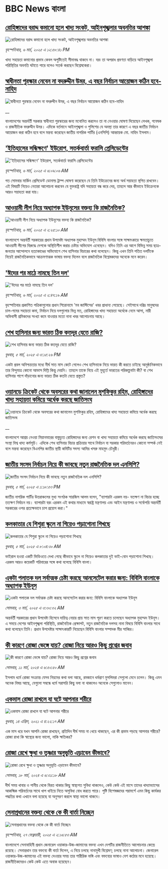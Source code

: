 # BBC News বাংলা## [রোহিঙ্গাদের বরাদ্দ কমানো হলে খাদ্য সংকট, আইনশৃঙ্খলার অবনতির আশঙ্কা](https://www.bbc.com/bengali/articles/c2kgzzvgnyko?at_campaign=githubrss)![রোহিঙ্গাদের বরাদ্দ কমানো হলে খাদ্য সংকট, আইনশৃঙ্খলার অবনতির আশঙ্কা](https://ichef.bbci.co.uk/ace/standard/240/cpsprodpb/9e44/live/9609dbb0-fa79-11ef-8ae1-1f8b4aca4e93.jpg)_বৃহস্পতিবার, ৬ মার্চ, ২০২৫ এ ১২:৫৮:৪১ PM_খাদ্য সহায়তা কমানোর প্রভাব কেবল অপুষ্টিতেই সীমাবদ্ধ থাকবে না। বরং তা অপরাধ প্রবণতা বাড়িয়ে আইনশৃঙ্খলা পরিস্থিতির অবনতি ঘটাতে পারে বলেও সতর্ক করছেন বিশ্লেষকেরা।## [স্বাধীনতা পুরস্কার নেবেন না বদরুদ্দীন উমর, এ বছর নির্বাচন আয়োজন কঠিন হবে-নাহিদ](https://www.bbc.co.uk/bengali/live/cx28969ljl0t?at_campaign=githubrss)![স্বাধীনতা পুরস্কার নেবেন না বদরুদ্দীন উমর, এ বছর নির্বাচন আয়োজন কঠিন হবে-নাহিদ](https://ichef.bbci.co.uk/ace/standard/240/cpsprodpb/5d79/live/f1e61b50-faa2-11ef-896e-d7e7fb1719a4.jpg)__বাংলাদেশের অন্তর্বর্তী সরকার স্বাধীনতা পুরস্কারের জন্য মনোনিত করলেও তা না নেওয়ার ঘোষণা দিয়েছেন লেখক, গবেষক ও রাজনীতিক বদরুদ্দীন উমর। এদিকে বর্তমানে আইনশৃঙ্খলা ও পুলিশের যে অবস্থা তার কারণে এ বছর জাতীয় নির্বাচন আয়োজন করা কঠিন হবে বলে মন্তব্য করেছেন জাতীয় নাগরিক পার্টির (এনসিপি) আহ্বায়ক মো. নাহিদ ইসলাম।## ['ইতিহাসের সন্ধিক্ষণে' ইউরোপ, সতর্কবার্তা ফরাসি প্রেসিডেন্টের](https://www.bbc.com/bengali/articles/cedlvnxn162o?at_campaign=githubrss)!['ইতিহাসের সন্ধিক্ষণে' ইউরোপ, সতর্কবার্তা ফরাসি প্রেসিডেন্টের](https://ichef.bbci.co.uk/ace/standard/240/cpsprodpb/71c8/live/c945af60-fa36-11ef-896e-d7e7fb1719a4.jpg)_বৃহস্পতিবার, ৬ মার্চ, ২০২৫ এ ৬:০৯:০৬ AM_গত সোমবার মার্কিন প্রেসিডেন্ট ডোনাল্ড ট্রাম্প ঘোষণা করেছেন যে তিনি ইউক্রেনের জন্য অর্থ সয়াহতা স্থগিত রাখবেন। এই বিষয়টি নিয়েও নেতারা আলোচনা করবেন যে যুক্তরাষ্ট্র যদি সহায়তা বন্ধ করে দেয়, তাহলে আর কীভাবে ইউক্রেনকে আরও সয়াহতা করা যায়।## [আওয়ামী লীগ নিয়ে অধ্যাপক ইউনূসের বক্তব্য কি রাজনৈতিক?](https://www.bbc.com/bengali/articles/c99n49pvznko?at_campaign=githubrss)![আওয়ামী লীগ নিয়ে অধ্যাপক ইউনূসের বক্তব্য কি রাজনৈতিক?](https://ichef.bbci.co.uk/ace/standard/240/cpsprodpb/5606/live/fb940910-f9e3-11ef-896e-d7e7fb1719a4.jpg)_বৃহস্পতিবার, ৬ মার্চ, ২০২৫ এ ২:২৫:১০ AM_বাংলাদেশে অন্তর্বর্তী সরকারের প্রধান উপদেষ্টা অধ্যাপক মুহাম্মদ ইউনূস বিবিসি বাংলার সঙ্গে সাক্ষাৎকারে ক্ষমতাচ্যুত আওয়ামী লীগের বিরুদ্ধে দেশকে অস্থিতিশীল করার চেষ্টার অভিযোগ এনেছেন। যদিও তিনি এর আগে বিভিন্ন সময় ছাত্র-জনতার আন্দোলনে হত্যাকাণ্ডের অভিযোগে শেখ হাসিনার বিচারের কথা বলেছেন। কিন্তু এখন তিনি পতিত দলটিকে নিয়েই রাজনৈতিকভাবে আক্রমণাত্মক ভাষায় বক্তব্য দিলেন বলে রাজনৈতিক বিশ্লেষকদের অনেকে মনে করেন।## ['ঈদের পর মাঠে নামছে তিন দল'](https://www.bbc.com/bengali/articles/c89y0xnng3jo?at_campaign=githubrss)!['ঈদের পর মাঠে নামছে তিন দল'](https://ichef.bbci.co.uk/ace/standard/240/cpsprodpb/f48d/live/70015180-fa35-11ef-bf18-8963b425ba5b.jpg)_বৃহস্পতিবার, ৬ মার্চ, ২০২৫ এ ২:৪৭:১৯ AM_বৃহস্পতিবার প্রকাশিত পত্রিকাগুলোর প্রধান শিরোনামে 'মব জাস্টিসের' খবর প্রাধান্য পেয়েছে। সেইসাথে দরিদ্র মানুষদের চাল-গমের সহায়তা কমা, নির্বাচন নিয়ে দলগুলোর ভিন্ন মত, রোহিঙ্গাদের খাদ্য সহায়তা অর্ধেকে নেমে আসা, নারী অভিবাসী শ্রমিকদের সংখ্যা কমে যাওয়ার মতো নানা খবর আলোচনায় আছে।## [শেখ হাসিনার জন্য ভারত ঠিক কতদূর যেতে রাজি?](https://www.bbc.com/bengali/articles/cm2jzgjl94yo?at_campaign=githubrss)![শেখ হাসিনার জন্য ভারত ঠিক কতদূর যেতে রাজি?](https://ichef.bbci.co.uk/ace/standard/240/cpsprodpb/5b17/live/d847a7f0-f9bb-11ef-bed1-9da6d7f95712.jpg)_বুধবার, ৫ মার্চ, ২০২৫ এ ৩:১৫:২৬ PM_একটা প্রবল অনিশ্চয়তার মধ্যে দীর্ঘ সাত মাস কেটে গেলেও শেখ হাসিনাকে নিয়ে ভারত কী করতে চাইছে আনুষ্ঠানিকভাবে তার বিন্দুমাত্র কোনো আভাস দিল্লি কিন্তু দেয়নি। তাহলে তাকে নিয়ে এই মুহূর্তে ভারতের পরিকল্পনাটা কী? বা শেখ হাসিনার পাশে দাঁড়ানোর জন্য ভারত ঠিক কতটা যেতে প্রস্তুত?## [ওয়ানডে ক্রিকেট থেকে অবসরের কথা জানালেন মুশফিকুর রহিম, রোহিঙ্গাদের খাদ্য সহায়তা কমিয়ে অর্ধেক করছে জাতিসংঘ](https://www.bbc.co.uk/bengali/live/ce8m3pd60x7t?at_campaign=githubrss)![ওয়ানডে ক্রিকেট থেকে অবসরের কথা জানালেন মুশফিকুর রহিম, রোহিঙ্গাদের খাদ্য সহায়তা কমিয়ে অর্ধেক করছে জাতিসংঘ](https://ichef.bbci.co.uk/ace/standard/240/cpsprodpb/6dbd/live/97ed1d10-f9e9-11ef-896e-d7e7fb1719a4.png)__বাংলাদেশে আশ্রয় নেওয়া মিয়ানমারের বাস্তুচ্যূত রোহিঙ্গাদের জন্য রেশন বা খাদ্য সহায়তা কমিয়ে অর্ধেক করছে জাতিসংঘের সংস্থা বিশ্ব খাদ্য কর্মসূচি। এদিকে শেখ হাসিনার বিচার প্রক্রিয়ার সাথে নির্বাচন বা সরকার পরিবর্তনেরও কোনো সম্পর্ক নেই বলে মন্তব্য করেছেন বিএনপির জাতীয় স্থায়ী কমিটির সদস্য আমির খসরু মাহমুদ চৌধুরী।## [জাতীয় সংসদ নির্বাচন নিয়ে কী ভাবছে নতুন রাজনৈতিক দল এনসিপি?](https://www.bbc.com/bengali/articles/cp8l2pwyy0jo?at_campaign=githubrss)![জাতীয় সংসদ নির্বাচন নিয়ে কী ভাবছে নতুন রাজনৈতিক দল এনসিপি?](https://ichef.bbci.co.uk/ace/standard/240/cpsprodpb/c9df/live/c5e69c90-f98b-11ef-a2f8-a75ed602e363.jpg)_বুধবার, ৫ মার্চ, ২০২৫ এ ১:১৮:৫৩ PM_জাতীয় নাগরিক পার্টির উত্তরাঞ্চলের মুখ্য সংগঠক সারজিস আলম বলেন, "ব্যাপারটা এরকম নয়- যতক্ষণ না বিচার হচ্ছে ততক্ষণ নির্বাচন নয়। ব্যাপারটা বরং এরকম এই কথার মাধ্যমে স্বরাষ্ট্র মন্ত্রণালয় এবং আইন মন্ত্রণালয় ও সর্বোপরি অন্তর্বর্তী সরকারের ওপর প্রত্যক্ষভাবে চাপ প্রয়োগ করা।"## [কলকাতার যে শিশুরা স্কুলে না গিয়েও পড়াশোনা শিখছে](https://www.bbc.com/bengali/articles/c0q184n810yo?at_campaign=githubrss)![কলকাতার যে শিশুরা স্কুলে না গিয়েও পড়াশোনা শিখছে](https://ichef.bbci.co.uk/ace/standard/240/cpsprodpb/c6ff/live/c1d872b0-f95c-11ef-896e-d7e7fb1719a4.jpg)_বুধবার, ৫ মার্চ, ২০২৫ এ ৮:০৪:৩০ AM_ভাইরাল হওয়া একটি ভিডিওতে দেখা গেছে কীভাবে স্কুলে না গিয়েও কলকাতার দুই ভাই-বোন পড়াশোনা শিখছে। এরকম আরও কয়েকটি পরিবারের সঙ্গে কথা বলেছে বিবিসি বাংলা।## [একটা পলাতক দল সর্বাত্মক চেষ্টা করছে আনসেটেল করার জন্য:  বিবিসি বাংলাকে অধ্যাপক ইউনূস ](https://www.bbc.com/bengali/articles/cn4yy9gr8dlo?at_campaign=githubrss)![একটা পলাতক দল সর্বাত্মক চেষ্টা করছে আনসেটেল করার জন্য:  বিবিসি বাংলাকে অধ্যাপক ইউনূস ](https://ichef.bbci.co.uk/ace/standard/240/cpsprodpb/62c1/live/00c95a20-f5bb-11ef-896e-d7e7fb1719a4.jpg)_সোমবার, ৩ মার্চ, ২০২৫ এ ৩:৩০:৩২ AM_অন্তর্বর্তী সরকারের প্রধান উপদেষ্টা হিসেবে দায়িত্ব নেয়ার প্রায় সাত মাস পূরণ করতে চলেছেন অধ্যাপক মুহাম্মদ ইউনূস। এ সময়ে দেশের আইনশৃঙ্খলা পরিস্থিতি, রাজনৈতিক প্রেক্ষাপট, নতুন রাজনৈতিক দলসহ নানা বিষয়ে বিবিসি বাংলার সাথে কথা বলেছেন তিনি। প্রধান উপদেষ্টার সাক্ষাৎকারটি নিয়েছেন বিবিসি বাংলার সম্পাদক মীর সাব্বির।## [কী কারণে রোজা ভেঙ্গে যায়? রোজা নিয়ে আরও কিছু প্রশ্নের জবাব](https://www.bbc.com/bengali/articles/czrzdj2y03lo?at_campaign=githubrss)![কী কারণে রোজা ভেঙ্গে যায়? রোজা নিয়ে আরও কিছু প্রশ্নের জবাব](https://ichef.bbci.co.uk/ace/standard/240/cpsprodpb/c195/live/fc7a2c10-dc7a-11ee-8f28-259790e80bba.jpg)_সোমবার, ১১ মার্চ, ২০২৪ এ ৬:৫০:৫০ AM_ইসলাম ধর্মে রোজা সংক্রান্ত যেসব নিয়মের কথা বলা আছে, রমজানে ধর্মপ্রাণ মুসলিমরা সেগুলো মেনে চলেন। কিন্তু এমন অনেক বিষয় আছে, যেগুলো সম্বন্ধে ধর্মে সরাসরি কিছু বলা না থাকলেও অনেকে সেগুলোও মানেন।## [একমাস রোজা রাখলে যা ঘটে আপনার শরীরে](https://www.bbc.com/bengali/news-44111398?at_campaign=githubrss)![একমাস রোজা রাখলে যা ঘটে আপনার শরীরে](https://ichef.bbci.co.uk/ace/standard/240/cpsprodpb/CA0A/production/_106822715_gettyimages-541284296.jpg)_বুধবার, ১৪ এপ্রিল, ২০২১ এ ৪:২২:১৭ AM_এক মাস ধরে যখন আপনি রোজা রাখছেন, প্রতিদিন দীর্ঘ সময় না খেয়ে থাকছেন, এর কী প্রভাব পড়ছে আপনার শরীরে? রোজা রাখা কি স্বাস্থ্যের জন্য ভালো, নাকি ক্ষতিকর?## [রোজা রেখে ক্ষুধা ও তৃষ্ণার অনুভূতি এড়াবেন কীভাবে? ](https://www.bbc.com/bengali/articles/cz4z9z0v375o?at_campaign=githubrss)![রোজা রেখে ক্ষুধা ও তৃষ্ণার অনুভূতি এড়াবেন কীভাবে? ](https://ichef.bbci.co.uk/ace/standard/240/cpsprodpb/b11a/live/74c16160-e050-11ee-9410-0f893255c2a0.jpg)_সোমবার, ১৮ মার্চ, ২০২৪ এ ৬:৩১:১৮ AM_দীর্ঘ সময় খাবার ও পানীয় থেকে বিরত থাকার কিছু স্বাস্থ্যগত সুবিধা থাকলেও, কেউ কেউ এই মাসে তাদের খাদ্যাভ্যাসের আকস্মিক পরিবর্তনের সাথে খাপ খাইয়ে নিতে অসুবিধা বোধ করতে পারে। পুষ্টি বিশেষজ্ঞদের পরামর্শে এমন কিছু কার্যকর পদ্ধতির কথা এখানে বলা হয়েছে যা অনুসরণ করলে স্বাস্থ্য ভালো থাকবে।## [সেনাপ্রধানের বক্তব্য থেকে কে কী বার্তা নিচ্ছেন](https://www.bbc.com/bengali/articles/cx2rmvxz2d8o?at_campaign=githubrss)![সেনাপ্রধানের বক্তব্য থেকে কে কী বার্তা নিচ্ছেন](https://ichef.bbci.co.uk/ace/standard/240/cpsprodpb/86f9/live/ca3a6c50-f467-11ef-aeb3-bb556fdec0fe.png)_বৃহস্পতিবার, ২৭ ফেব্রুয়ারী, ২০২৫ এ ২:১৬:৫৩ AM_বাংলাদেশে সেনাবাহিনী প্রধান জেনারেল ওয়াকার-উজ-জামানের বক্তব্য এখন দেশটির রাজনীতিতে আলোচনার কেন্দ্রে রয়েছে। সেনাপ্রধান তার বক্তব্যে কী বার্তা দিলেন, এ নিয়ে চলছে নানামুখী বিশ্লেষণ; চলছে নানা আলোচনা। জেনারেল ওয়াকার-উজ-জামানের এই বক্তব্য দেওয়ার সময় তার শারীরিক ভঙ্গি এবং বক্তব্যের ভাষাও বেশ কঠোর মনে হয়েছে। রাজনীতিকদেরও কেউ কেউ এতে  অবাক হয়েছেন।